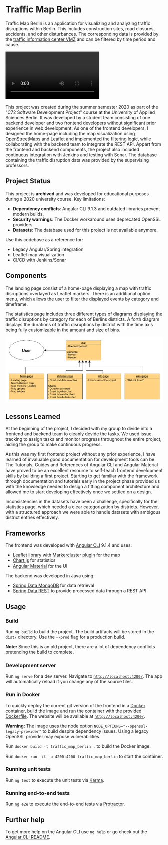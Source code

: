 # Traffic Map Berlin

Traffic Map Berlin is an application for visualizing and analyzing traffic disruptions within Berlin. This includes construction sites, road closures, accidents, and other disturbances. The corresponding data is provided by the [traffic information center VMZ](https://daten.berlin.de/datensaetze/baustellen-sperrungen-und-sonstige-storungen-von-besonderem-verkehrlichem-interesse) and can be filtered by time period and cause.

![Map Demo](/img/TrafficMapDemo.mp4)

This project was created during the summer semester 2020 as part of the "C72 Software Development Project" course at the University of Applied Sciences Berlin. It was developed by a student team consisting of one backend developer and two frontend developers without significant prior experience in web development. As one of the frontend developers, I designed the home-page including the map visualization using OpenStreetMaps and Leaflet and implemented the filtering logic, while collaborating with the backend team to integrate the REST API.
Appart from the frontend and backend components, the project also included continuous integration with Jenkins and testing with Sonar. The database containing the traffic disruption data was provided by the supervising professors.

## Project Status

This project is **archived** and was developed for educational purposes during a 2020 university course. Key limitations:

- **Dependency conflicts**: Angular CLI 9.1.3 and outdated libraries prevent modern builds.
- **Security warnings**: The Docker workaround uses deprecated OpenSSL providers.
- **Datasets**: The database used for this project is not available anymore.

Use this codebase as a reference for:

- Legacy Angular/Spring integration
- Leaflet map visualization
- CI/CD with Jenkins/Sonar

## Components

The landing page consist of a home-page displaying a map with traffic disruptions overlayed as Leaflet markers. There is an additional option menu, which allows the user to filter the displayed events by category and timeframe.

The statistics page includes three different types of diagrams displaying the traffic disruptions by category for each of Berlins districts. A forth diagram displays the durations of traffic disruptions by district with the time axis being fully customizable in the amount and size of bins.

![Frontend Components](/img/frontend_architecture.png)

## Lessons Learned

At the beginning of the project, I decided with my group to divide into a frontend and backend team to cleanly devide the tasks. We used issue tracking to assign tasks and monitor progress throughout the entire project, aiding the group to make continuous progress.

As this was my first frontend project without any prior experience, I have learned of invaluable good documentation for development tools can be. The Tutorials, Guides and References of Angular CLI and Angular Material have proved to be an excellent resource to self-teach frontend development skills by building a first project.
Starting to get familiar with the framework through documentation and tutorials early in the project phase provided us with the knowledge needed to design a fitting component architecture and allowed me to start developing effectively once we settled on a design.

Inconsistencies in the datasets have been a challenge, specifically for the statistics page, which needed a clear categorization by districts. However, with a structured approach we were able to handle datasets with ambigous district entries effectively.

## Frameworks

The frontend was developed with [Angular CLI](https://github.com/angular/angular-cli) 9.1.4 and uses:

- [Leaflet library](https://leafletjs.com/) with [Markercluster plugin](https://github.com/Leaflet/Leaflet.markercluster) for the map
- [Chart.js](https://www.chartjs.org/) for statistics
- [Angular Material](https://material.angular.io/) for the UI

The backend was developed in Java using:

- [Spring Data MongoDB](https://spring.io/projects/spring-data-mongodb) for data retrieval
- [Spring Data REST](https://spring.io/projects/spring-data-rest) to provide processed data through a REST API

## Usage

### Build

Run `ng build` to build the project. The build artifacts will be stored in the `dist/` directory. Use the `--prod` flag for a production build.

**Note:** Since this is an old project, there are a lot of dependency conflicts pretending the build to complete.

### Development server

Run `ng serve` for a dev server. Navigate to [`http://localhost:4200/`](http://localhost:4200/). The app will automatically reload if you change any of the source files.

### Run in Docker

To quickly deploy the current git version of the frontend in a [Docker](https://www.docker.com/) container, build the image and run the container with the provided [Dockerfile](Dockerfile).
The website will be available at [`http://localhost:4200/`](http://localhost:4200/).

**Warning:** The image uses the node option `NODE_OPTIONS="--openssl-legacy-provider"` to build despite dependency issues. Using a legacy OpenSSL provider may expose vulnerabilities.

Run `docker build -t traffic_map_berlin .` to build the Docker image.

Run `docker run -it -p 4200:4200 traffic_map_berlin` to start the container.

### Running unit tests

Run `ng test` to execute the unit tests via [Karma](https://karma-runner.github.io).

### Running end-to-end tests

Run `ng e2e` to execute the end-to-end tests via [Protractor](http://www.protractortest.org/).

## Further help

To get more help on the Angular CLI use `ng help` or go check out the [Angular CLI README](https://github.com/angular/angular-cli/blob/master/README.md).
